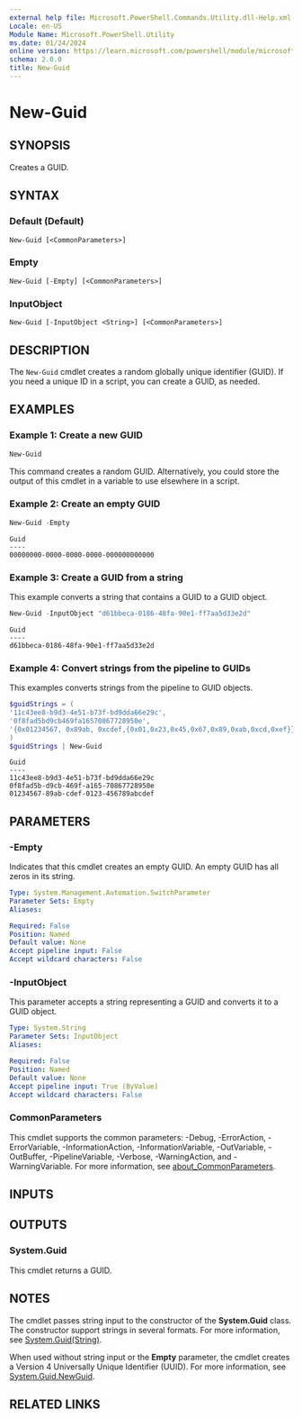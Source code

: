 ```yaml
---
external help file: Microsoft.PowerShell.Commands.Utility.dll-Help.xml
Locale: en-US
Module Name: Microsoft.PowerShell.Utility
ms.date: 01/24/2024
online version: https://learn.microsoft.com/powershell/module/microsoft.powershell.utility/new-guid?view=powershell-7.5&WT.mc_id=ps-gethelp
schema: 2.0.0
title: New-Guid
---
```

# New-Guid

## SYNOPSIS
Creates a GUID.

## SYNTAX

### Default (Default)

```
New-Guid [<CommonParameters>]
```

### Empty

```
New-Guid [-Empty] [<CommonParameters>]
```

### InputObject

```
New-Guid [-InputObject <String>] [<CommonParameters>]
```

## DESCRIPTION

The `New-Guid` cmdlet creates a random globally unique identifier (GUID). If you need a unique ID in
a script, you can create a GUID, as needed.

## EXAMPLES

### Example 1: Create a new GUID

```powershell
New-Guid
```

This command creates a random GUID. Alternatively, you could store the output of this cmdlet in a
variable to use elsewhere in a script.

### Example 2: Create an empty GUID

```powershell
New-Guid -Empty
```

```Output
Guid
----
00000000-0000-0000-0000-000000000000
```

### Example 3: Create a GUID from a string

This example converts a string that contains a GUID to a GUID object.

```powershell
New-Guid -InputObject "d61bbeca-0186-48fa-90e1-ff7aa5d33e2d"
```

```Output
Guid
----
d61bbeca-0186-48fa-90e1-ff7aa5d33e2d
```

### Example 4: Convert strings from the pipeline to GUIDs

This examples converts strings from the pipeline to GUID objects.

```powershell
$guidStrings = (
'11c43ee8-b9d3-4e51-b73f-bd9dda66e29c',
'0f8fad5bd9cb469fa16570867728950e',
'{0x01234567, 0x89ab, 0xcdef,{0x01,0x23,0x45,0x67,0x89,0xab,0xcd,0xef}}'
)
$guidStrings | New-Guid
```

```Output
Guid
----
11c43ee8-b9d3-4e51-b73f-bd9dda66e29c
0f8fad5b-d9cb-469f-a165-70867728950e
01234567-89ab-cdef-0123-456789abcdef
```

## PARAMETERS

### -Empty

Indicates that this cmdlet creates an empty GUID. An empty GUID has all zeros in its string.

```yaml
Type: System.Management.Automation.SwitchParameter
Parameter Sets: Empty
Aliases:

Required: False
Position: Named
Default value: None
Accept pipeline input: False
Accept wildcard characters: False
```

### -InputObject

This parameter accepts a string representing a GUID and converts it to a GUID object.

```yaml
Type: System.String
Parameter Sets: InputObject
Aliases:

Required: False
Position: Named
Default value: None
Accept pipeline input: True (ByValue)
Accept wildcard characters: False
```

### CommonParameters

This cmdlet supports the common parameters: -Debug, -ErrorAction, -ErrorVariable,
-InformationAction, -InformationVariable, -OutVariable, -OutBuffer, -PipelineVariable, -Verbose,
-WarningAction, and -WarningVariable. For more information, see
[about_CommonParameters](../Microsoft.PowerShell.Core/About/about_CommonParameters.md).

## INPUTS

## OUTPUTS

### System.Guid

This cmdlet returns a GUID.

## NOTES

The cmdlet passes string input to the constructor of the **System.Guid** class. The constructor
support strings in several formats. For more information, see
[System.Guid(String)](/dotnet/api/system.guid.-ctor#system-guid-ctor(system-string)).

When used without string input or the **Empty** parameter, the cmdlet creates a Version 4
Universally Unique Identifier (UUID). For more information, see
[System.Guid.NewGuid](xref:System.Guid.NewGuid).

## RELATED LINKS
